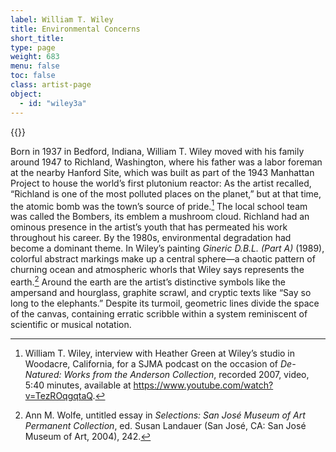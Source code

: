 ```yaml
---
label: William T. Wiley
title: Environmental Concerns
short_title:
type: page
weight: 683
menu: false
toc: false
class: artist-page
object:
  - id: "wiley3a"
---
```


{{<q-figure id="wiley3a" >}}

Born in 1937 in Bedford, Indiana, William T. Wiley moved with his family around 1947 to Richland, Washington, where his father was a labor foreman at the nearby Hanford Site, which was built as part of the 1943 Manhattan Project to house the world’s first plutonium reactor: As the artist recalled, “Richland is one of the most polluted places on the planet,” but at that time, the atomic bomb was the town’s source of pride.[^1] The local school team was called the Bombers, its emblem a mushroom cloud. Richland had an ominous presence in the artist’s youth that has permeated his work throughout his career. By the 1980s, environmental degradation had become a dominant theme. In Wiley’s painting *Gineric D.B.L. (Part A)* (1989), colorful abstract markings make up a central sphere—a chaotic pattern of churning ocean and atmospheric whorls that Wiley says represents the earth.[^2] Around the earth are the artist’s distinctive symbols like the ampersand and hourglass, graphite scrawl, and cryptic texts like “Say so long to the elephants.” Despite its turmoil, geometric lines divide the space of the canvas, containing erratic scribble within a system reminiscent of scientific or musical notation.

[^1]: William T. Wiley, interview with Heather Green at Wiley’s studio in Woodacre, California, for a SJMA podcast on the occasion of *De-Natured: Works from the Anderson Collection*, recorded 2007, video, 5:40 minutes, available at https://www.youtube.com/watch?v=TezROqgqtaQ.

[^2]: Ann M. Wolfe, untitled essay in *Selections: San José* *Museum of Art Permanent Collection*, ed. Susan Landauer (San José, CA: San José Museum of Art, 2004), 242.
